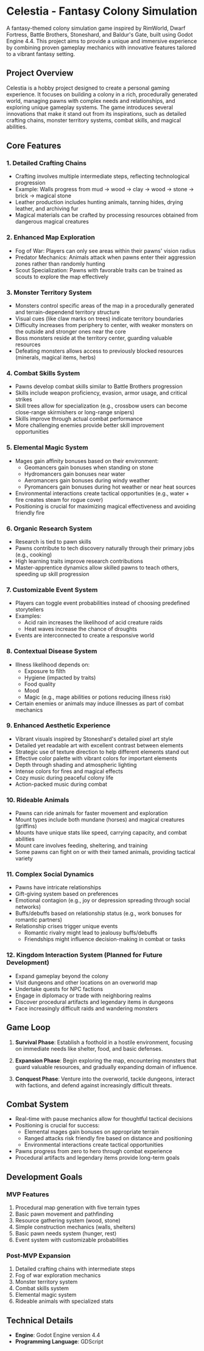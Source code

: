 # Celestia - Fantasy Colony Simulation

A fantasy-themed colony simulation game inspired by RimWorld, Dwarf Fortress, Battle Brothers, Stoneshard, and Baldur's Gate, built using Godot Engine 4.4. This project aims to provide a unique and immersive experience by combining proven gameplay mechanics with innovative features tailored to a vibrant fantasy setting.

## Project Overview

Celestia is a hobby project designed to create a personal gaming experience. It focuses on building a colony in a rich, procedurally generated world, managing pawns with complex needs and relationships, and exploring unique gameplay systems. The game introduces several innovations that make it stand out from its inspirations, such as detailed crafting chains, monster territory systems, combat skills, and magical abilities.

## Core Features

### 1. Detailed Crafting Chains
- Crafting involves multiple intermediate steps, reflecting technological progression
- Example: Walls progress from mud → wood → clay → wood → stone → brick → magical stone
- Leather production includes hunting animals, tanning hides, drying leather, and archiving fur
- Magical materials can be crafted by processing resources obtained from dangerous magical creatures

### 2. Enhanced Map Exploration
- Fog of War: Players can only see areas within their pawns' vision radius
- Predator Mechanics: Animals attack when pawns enter their aggression zones rather than randomly hunting
- Scout Specialization: Pawns with favorable traits can be trained as scouts to explore the map effectively

### 3. Monster Territory System
- Monsters control specific areas of the map in a procedurally generated and terrain-dependend territory structure
- Visual cues (like claw marks on trees) indicate territory boundaries
- Difficulty increases from periphery to center, with weaker monsters on the outside and stronger ones near the core
- Boss monsters reside at the territory center, guarding valuable resources
- Defeating monsters allows access to previously blocked resources (minerals, magical items, herbs)

### 4. Combat Skills System
- Pawns develop combat skills similar to Battle Brothers progression
- Skills include weapon proficiency, evasion, armor usage, and critical strikes
- Skill trees allow for specialization (e.g., crossbow users can become close-range skirmishers or long-range snipers)
- Skills improve through actual combat performance
- More challenging enemies provide better skill improvement opportunities

### 5. Elemental Magic System
- Mages gain affinity bonuses based on their environment:
  - Geomancers gain bonuses when standing on stone
  - Hydromancers gain bonuses near water
  - Aeromancers gain bonuses during windy weather
  - Pyromancers gain bonuses during hot weather or near heat sources
- Environmental interactions create tactical opportunities (e.g., water + fire creates steam for rogue cover)
- Positioning is crucial for maximizing magical effectiveness and avoiding friendly fire

### 6. Organic Research System
- Research is tied to pawn skills
- Pawns contribute to tech discovery naturally through their primary jobs (e.g., cooking)
- High learning traits improve research contributions
- Master-apprentice dynamics allow skilled pawns to teach others, speeding up skill progression

### 7. Customizable Event System
- Players can toggle event probabilities instead of choosing predefined storytellers
- Examples:
  - Acid rain increases the likelihood of acid creature raids
  - Heat waves increase the chance of droughts
- Events are interconnected to create a responsive world

### 8. Contextual Disease System
- Illness likelihood depends on:
  - Exposure to filth
  - Hygiene (impacted by traits)
  - Food quality
  - Mood
  - Magic (e.g., mage abilities or potions reducing illness risk)
- Certain enemies or animals may induce illnesses as part of combat mechanics

### 9. Enhanced Aesthetic Experience
- Vibrant visuals inspired by Stoneshard's detailed pixel art style
- Detailed yet readable art with excellent contrast between elements
- Strategic use of texture direction to help different elements stand out
- Effective color palette with vibrant colors for important elements
- Depth through shading and atmospheric lighting
- Intense colors for fires and magical effects
- Cozy music during peaceful colony life
- Action-packed music during combat

### 10. Rideable Animals
- Pawns can ride animals for faster movement and exploration
- Mount types include both mundane (horses) and magical creatures (griffins)
- Mounts have unique stats like speed, carrying capacity, and combat abilities
- Mount care involves feeding, sheltering, and training
- Some pawns can fight on or with their tamed animals, providing tactical variety

### 11. Complex Social Dynamics
- Pawns have intricate relationships
- Gift-giving system based on preferences
- Emotional contagion (e.g., joy or depression spreading through social networks)
- Buffs/debuffs based on relationship status (e.g., work bonuses for romantic partners)
- Relationship crises trigger unique events
  - Romantic rivalry might lead to jealousy buffs/debuffs
  - Friendships might influence decision-making in combat or tasks

### 12. Kingdom Interaction System (Planned for Future Development)
- Expand gameplay beyond the colony
- Visit dungeons and other locations on an overworld map
- Undertake quests for NPC factions
- Engage in diplomacy or trade with neighboring realms
- Discover procedural artifacts and legendary items in dungeons
- Face increasingly difficult raids and wandering monsters

## Game Loop

1. **Survival Phase**: Establish a foothold in a hostile environment, focusing on immediate needs like shelter, food, and basic defenses.

2. **Expansion Phase**: Begin exploring the map, encountering monsters that guard valuable resources, and gradually expanding domain of influence.

3. **Conquest Phase**: Venture into the overworld, tackle dungeons, interact with factions, and defend against increasingly difficult threats.

## Combat System

- Real-time with pause mechanics allow for thoughtful tactical decisions
- Positioning is crucial for success:
  - Elemental mages gain bonuses on appropriate terrain
  - Ranged attacks risk friendly fire based on distance and positioning
  - Environmental interactions create tactical opportunities
- Pawns progress from zero to hero through combat experience
- Procedural artifacts and legendary items provide long-term goals

## Development Goals

### MVP Features
1. Procedural map generation with five terrain types
2. Basic pawn movement and pathfinding
3. Resource gathering system (wood, stone)
4. Simple construction mechanics (walls, shelters)
5. Basic pawn needs system (hunger, rest)
6. Event system with customizable probabilities

### Post-MVP Expansion
1. Detailed crafting chains with intermediate steps
2. Fog of war exploration mechanics
3. Monster territory system
4. Combat skills system
5. Elemental magic system
6. Rideable animals with specialized stats

## Technical Details

- **Engine**: Godot Engine version 4.4
- **Programming Language**: GDScript
